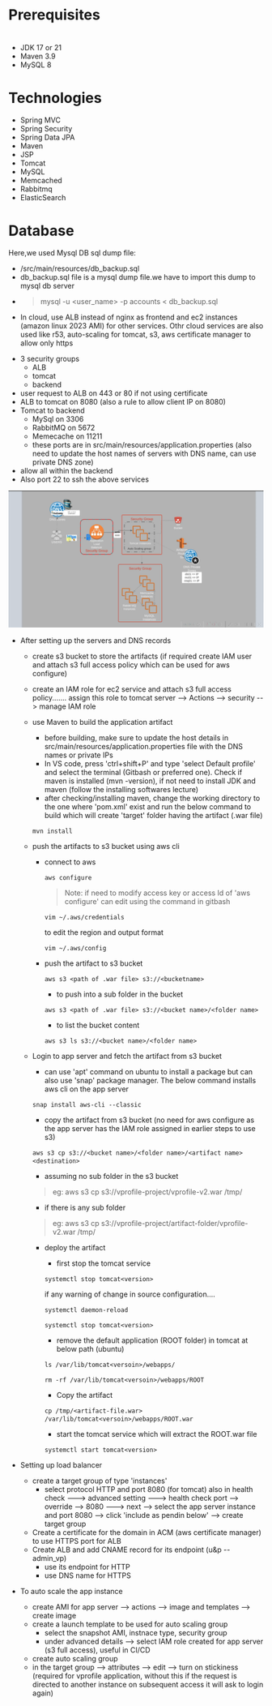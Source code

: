# Prerequisites
#
- JDK 17 or 21
- Maven 3.9
- MySQL 8

# Technologies 
- Spring MVC
- Spring Security
- Spring Data JPA
- Maven
- JSP
- Tomcat
- MySQL
- Memcached
- Rabbitmq
- ElasticSearch
# Database
Here,we used Mysql DB 
sql dump file:
- /src/main/resources/db_backup.sql
- db_backup.sql file is a mysql dump file.we have to import this dump to mysql db server
- > mysql -u <user_name> -p accounts < db_backup.sql


* In cloud, use ALB instead of nginx as frontend and ec2 instances (amazon linux 2023 AMI) for other services. Othr cloud services are also used like r53, auto-scaling for tomcat, s3, aws certificate manager to allow only https 

- 3 security groups
    * ALB
    * tomcat
    * backend
- user request to ALB on 443 or 80 if not using certificate
- ALB to tomcat on 8080 (also a rule to allow client IP on 8080)
- Tomcat to backend
    * MySql on 3306
    * RabbitMQ on 5672
    * Memecache on 11211
    * these ports are in src/main/resources/application.properties (also need to update the host names of servers with DNS name, can use private DNS zone)
- allow all within the backend
- Also port 22 to ssh the above services

![alt text](aws-arch.png)


* After setting up the servers and DNS records
    - create s3 bucket to store the artifacts (if required create IAM user and attach s3 full access policy which can be used for aws configure)
    - create an IAM role for ec2 service and attach s3 full access policy....... assign this role to tomcat server --> Actions --> security --> manage IAM role
    - use Maven to build the application artifact
        * before building, make sure to update the host details in src/main/resources/application.properties file with the DNS names or private IPs
        * In VS code, press 'ctrl+shift+P' and type 'select Default profile' and select the terminal (Gitbash or preferred one). Check if maven is installed (mvn -version), if not need to install JDK and maven (follow the installing softwares lecture)
        * after checking/installing maven, change the working directory to the one where 'pom.xml' exist and run the below command to build which will create 'target' folder having the artifact (.war file) 
        ```
        mvn install
        ```
    - push the artifacts to s3 bucket using aws cli
        * connect to aws
            ```
            aws configure
            ```
            > Note: if need to modify access key or access Id of 'aws configure' can edit using the command in gitbash
            ```
            vim ~/.aws/credentials
            ```
            to edit the region and output format
            ```
            vim ~/.aws/config
            ```
        * push the artifact to s3 bucket
            ```
            aws s3 <path of .war file> s3://<bucketname>
            ```
            - to push into a sub folder in the bucket
            ```
            aws s3 <path of .war file> s3://<bucket name>/<folder name>
            ```
            - to list the bucket content
            ```
            aws s3 ls s3://<bucket name>/<folder name>
            ```
    - Login to app server and fetch the artifact from s3 bucket
        * can use 'apt' command on ubuntu to install a package but can also use 'snap' package manager. The below command installs aws cli on the app server
        ```
        snap install aws-cli --classic
        ```
        * copy the artifact from s3 bucket (no need for aws configure as the app server has the IAM role assigned in earlier steps to use s3)
        ```
        aws s3 cp s3://<bucket name>/<folder name>/<artifact name> <destination>
        ```
        - assuming no sub folder in the s3 bucket

        >eg: aws s3 cp s3://vprofile-project/vprofile-v2.war /tmp/


        - if there is any sub folder

        >eg: aws s3 cp s3://vprofile-project/artifact-folder/vprofile-v2.war /tmp/
        
        * deploy the artifact
            - first stop the tomcat service
            ```
            systemctl stop tomcat<version>
            ```
            if any warning of change in source configuration....
            ```
            systemctl daemon-reload
            ```
            ```
           systemctl stop tomcat<version>
           ```
           - remove the default application (ROOT folder) in tomcat at below path (ubuntu)

           ```
           ls /var/lib/tomcat<versoin>/webapps/
           ```    
           ```
           rm -rf /var/lib/tomcat<versoin>/webapps/ROOT
           ```

           - Copy the artifact 
           ```
           cp /tmp/<artifact-file.war> /var/lib/tomcat<versoin>/webapps/ROOT.war
           ```

           - start the tomcat service which will extract the ROOT.war file
           ```
           systemctl start tomcat<version>
           ```

* Setting up load balancer
    - create a target group of type 'instances'
        * select protocol HTTP and port 8080 (for tomcat) also in health check ---> advanced setting ---> health check port --> override --> 8080 ---> next --> select the app server instance and port 8080 --> click 'include as pendin below' --> create target group
    - Create a certificate for the domain in ACM (aws certificate manager) to use HTTPS port for ALB
    - Create ALB and add CNAME record for its endpoint (u&p -- admin_vp)
        * use its endpoint for HTTP
        * use DNS name for HTTPS

* To auto scale the app instance
    - create AMI for app server --> actions --> image and templates --> create image
    - create a launch template to be used for auto scaling group
        * select the snapshot AMI, instnace type, security group
        * under advanced details --> select IAM role created for app server (s3 full access), useful in CI/CD
    - create auto scaling group
    - in the target group --> attributes --> edit --> turn on stickiness (required for vprofile application, without this if the request is directed to another instance on subsequent access it will ask to login again)


